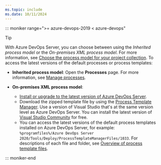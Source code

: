```yaml
---
ms.topic: include
ms.date: 10/11/2024
---
```


::: moniker range=">= azure-devops-2019 < azure-devops" 

> [!TIP]
> With Azure DevOps Server, you can choose between using the *Inherited process model* or the *On-premises XML process model*. For more information, see [Choose the process model for your project collection](../../reference/customize-work.md#choose-the-process-model-for-your-project-collection). To access the latest versions of the default processes or process templates:
>
> - **Inherited process model**: Open the **Processes** page. For more information, see [Manage processes](../../organizations/settings/work/manage-process.md).
> - **On-premises XML process model**:
>
>   - [Install or upgrade to the latest version of Azure DevOps Server](https://visualstudio.microsoft.com/downloads/).
>   - Download the zipped template file by using the [Process Template Manager](../work-items/guidance/manage-process-templates.md). Use a version of Visual Studio that's at the same version level as Azure DevOps Server. You can install the latest version of [Visual Studio Community](https://visualstudio.microsoft.com/downloads/) for free.
>   - You can access the latest versions of the default process templates installed on Azure DevOps Server, for example: `%programfiles%/Azure DevOps Server 2020/Tools/Deploy/ProcessTemplateManagerFiles/1033`. For descriptions of each file and folder, see [Overview of process template files](/previous-versions/azure/devops/reference/process-templates/overview-process-template-files).

::: moniker-end
